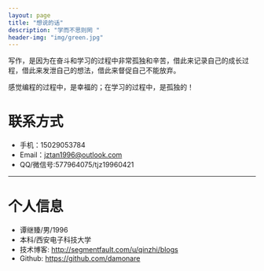```yaml
---
layout: page
title: "想说的话"
description: "学而不思则罔 "
header-img: "img/green.jpg"
---
```




写作，是因为在奋斗和学习的过程中非常孤独和辛苦，借此来记录自己的成长过程，借此来发泄自己的想法，借此来督促自己不能放弃。

感觉编程的过程中，是幸福的；在学习的过程中，是孤独的！

# 联系方式

*   手机：15029053784
*   Email：jztan1996@outlook.com
*   QQ/微信号:577964075/tjz19960421

* * *

# 个人信息

*   谭继臻/男/1996 
*   本科/西安电子科技大学 
*   技术博客: <http://segmentfault.com/u/qinzhi/blogs>
*   Github: <https://github.com/damonare>

